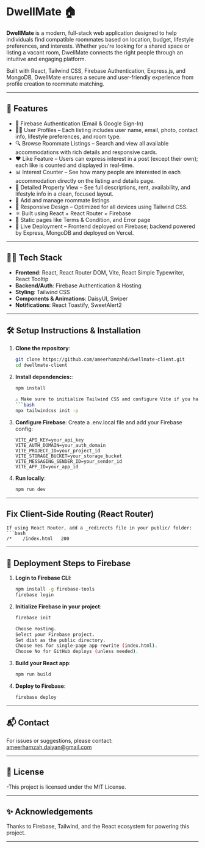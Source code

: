 # DwellMate 🏠

**DwellMate** is a modern, full-stack web application designed to help individuals find compatible roommates based on location, budget, lifestyle preferences, and interests. Whether you're looking for a shared space or listing a vacant room, DwellMate connects the right people through an intuitive and engaging platform.

Built with React, Tailwind CSS, Firebase Authentication, Express.js, and MongoDB, DwellMate ensures a secure and user-friendly experience from profile creation to roommate matching.

---

## 🚀 Features

- 🔐 Firebase Authentication (Email & Google Sign-In)
- 🧑‍💼 User Profiles – Each listing includes user name, email, photo, contact info, lifestyle preferences, and room type.
- 🔍 Browse Roommate Listings – Search and view all available accommodations with rich details and responsive cards.
- ❤️ Like Feature – Users can express interest in a post (except their own); each like is counted and displayed in real-time.
- 📊 Interest Counter – See how many people are interested in each accommodation directly on the listing and details page.
- 📌 Detailed Property View – See full descriptions, rent, availability, and lifestyle info in a clean, focused layout.
- 📝 Add and manage roommate listings
- 🎨 Responsive Design – Optimized for all devices using Tailwind CSS.
- ⚛️ Built using React + React Router + Firebase
- 📄 Static pages like Terms & Condition, and Error page
- 🚀 Live Deployment – Frontend deployed on Firebase; backend powered by Express, MongoDB and deployed on Vercel.

---

## 🧑‍💻 Tech Stack

- **Frontend**: React, React Router DOM, Vite, React Simple Typewriter, React Tooltip
- **Backend/Auth**: Firebase Authentication & Hosting
- **Styling**: Tailwind CSS
- **Components & Animations**: DaisyUI, Swiper
- **Notifications**: React Toastify, SweetAlert2

---

## 🛠️ Setup Instructions & Installation

1. **Clone the repository**:
   ```bash
   git clone https://github.com/ameerhamzahd/dwellmate-client.git
   cd dwellmate-client


2. **Install dependencies:**:
    ```bash
    npm install

    ⚠️ Make sure to initialize Tailwind CSS and configure Vite if you haven’t already. For example, after installing, run:
    ```bash
    npx tailwindcss init -p

3. **Configure Firebase**:
    Create a .env.local file and add your Firebase config:
    ```env
    VITE_API_KEY=your_api_key
    VITE_AUTH_DOMAIN=your_auth_domain
    VITE_PROJECT_ID=your_project_id
    VITE_STORAGE_BUCKET=your_storage_bucket
    VITE_MESSAGING_SENDER_ID=your_sender_id
    VITE_APP_ID=your_app_id

4. **Run locally**:
    ```bash
    npm run dev

---

## Fix Client-Side Routing (React Router)
    If using React Router, add a _redirects file in your public/ folder:
    ```bash
    /*    /index.html   200

---

## 🚀 Deployment Steps to Firebase

1. **Login to Firebase CLI**:
    ```bash
    npm install -g firebase-tools
    firebase login

2. **Initialize Firebase in your project**:
    ```bash
    firebase init

    Choose Hosting.
    Select your Firebase project.
    Set dist as the public directory.
    Choose Yes for single-page app rewrite (index.html).
    Choose No for GitHub deploys (unless needed).

3. **Build your React app**:
    ```bash
    npm run build

4. **Deploy to Firebase**:
    ```bash
    firebase deploy

---

## 📬 Contact

For issues or suggestions, please contact: ameerhamzah.daiyan@gmail.com

---

## 📄 License

-This project is licensed under the MIT License.

---

## ✨ Acknowledgements

Thanks to Firebase, Tailwind, and the React ecosystem for powering this project.

---